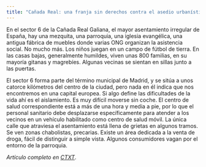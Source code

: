 ```yaml
---
title: "Cañada Real: una franja sin derechos contra el asedio urbanístico"
---
```

En el sector 6 de la Cañada Real Galiana, el mayor asentamiento irregular de España, hay una mezquita, una parroquia, una iglesia evangélica, una antigua fábrica de muebles donde varias ONG organizan la asistencia social. No mucho más. Los niños juegan en un campo de fútbol de tierra. En las casas bajas, generalmente humildes, viven unas 800 familias, en su mayoría gitanas y magrebíes. Algunas vecinas se sientan en sillas junto a las puertas. 

El sector 6 forma parte del término municipal de Madrid, y se sitúa a unos catorce kilómetros del centro de la ciudad, pero nada en él indica que nos encontremos en una capital europea. Si algo define las dificultades de la vida ahí es el aislamiento. Es muy difícil moverse sin coche. El centro de salud correspondiente está a más de una hora y media a pie, por lo que el personal sanitario debe desplazarse específicamente para atender a los vecinos en un vehículo habilitado como centro de salud móvil. La única calle que atraviesa el asentamiento está llena de grietas en algunos tramos. Se ven zonas chabolistas, precarias. Existe un área dedicada a la venta de droga, fácil de distinguir a simple vista. Algunos consumidores vagan por el entorno de la parroquia.

*Artículo completo en [CTXT](https://ctxt.es/es/20220501/Politica/39671/Elena-de-Sus-vivienda-Canada-Real-sector-6-Madrid-abandono-vecinos-luz.htm)*.
